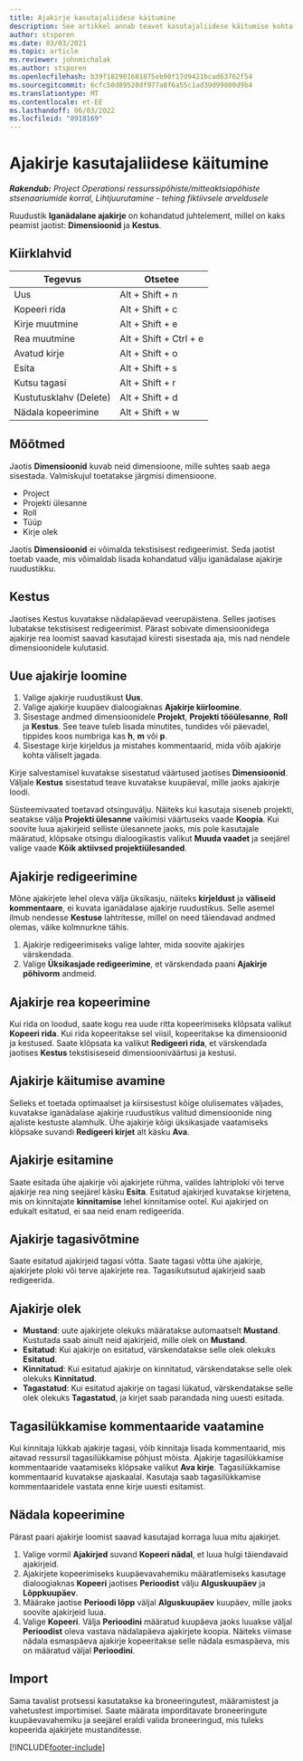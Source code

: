 ```yaml
---
title: Ajakirje kasutajaliidese käitumine
description: See artikkel annab teavet kasutajaliidese käitumise kohta ajasisestuse jaoks.
author: stsporen
ms.date: 03/03/2021
ms.topic: article
ms.reviewer: johnmichalak
ms.author: stsporen
ms.openlocfilehash: b39f182901681875eb90f17d9421bcad63762f54
ms.sourcegitcommit: 6cfc50d89528df977a8f6a55c1ad39d99800d9b4
ms.translationtype: MT
ms.contentlocale: et-EE
ms.lasthandoff: 06/03/2022
ms.locfileid: "8918169"
---
```

# <a name="time-entry-ui-behavior"></a>Ajakirje kasutajaliidese käitumine

_**Rakendub:** Project Operationsi ressurssipõhiste/mitteaktsiapõhiste stsenaariumide korral,  Lihtjuurutamine - tehing fiktiivsele arveldusele_


Ruudustik **Iganädalane ajakirje** on kohandatud juhtelement, millel on kaks peamist jaotist: **Dimensioonid** ja **Kestus**.

## <a name="keyboard-shortcuts"></a>Kiirklahvid
| Tegevus        | Otsetee                  |
|------------   |------------------------   |
| Uus           | Alt + Shift + n           |
| Kopeeri rida      | Alt + Shift + c           |
| Kirje muutmine    | Alt + Shift + e           |
| Rea muutmine      | Alt + Shift + Ctrl + e    |
| Avatud kirje    | Alt + Shift + o           |
| Esita        | Alt + Shift + s           |
| Kutsu tagasi        | Alt + Shift + r           |
| Kustutusklahv (Delete)        | Alt + Shift + d           |
| Nädala kopeerimine     | Alt + Shift + w           |

## <a name="dimensions"></a>Mõõtmed
Jaotis **Dimensioonid** kuvab neid dimensioone, mille suhtes saab aega sisestada. Valmiskujul toetatakse järgmisi dimensioone.

  - Project
  - Projekti ülesanne
  - Roll
  - Tüüp
  - Kirje olek

Jaotis **Dimensioonid** ei võimalda tekstisisest redigeerimist. Seda jaotist toetab vaade, mis võimaldab lisada kohandatud välju iganädalase ajakirje ruudustikku.

## <a name="duration"></a>Kestus
Jaotises Kestus kuvatakse nädalapäevad veerupäistena. Selles jaotises lubatakse tekstisisest redigeerimist. Pärast sobivate dimensioonidega ajakirje rea loomist saavad kasutajad kiiresti sisestada aja, mis nad nendele dimensioonidele kulutasid.

## <a name="create-a-new-time-entry"></a>Uue ajakirje loomine

1. Valige ajakirje ruudustikust **Uus**. 
2. Valige ajakirje kuupäev dialoogiaknas **Ajakirje kiirloomine**.
3. Sisestage andmed dimensioonidele **Projekt**, **Projekti tööülesanne**, **Roll** ja **Kestus**. See teave tuleb lisada minutites, tundides või päevadel, tippides koos numbriga kas **h**, **m** või **p**. 
4. Sisestage kirje kirjeldus ja mistahes kommentaarid, mida võib ajakirje kohta väliselt jagada. 

Kirje salvestamisel kuvatakse sisestatud väärtused jaotises **Dimensioonid**. Väljale **Kestus** sisestatud teave kuvatakse kuupäeval, mille jaoks ajakirje loodi.

Süsteemivaated toetavad otsinguvälju. Näiteks kui kasutaja siseneb projekti, seatakse välja **Projekti ülesanne** vaikimisi väärtuseks vaade **Koopia**. Kui soovite luua ajakirjeid selliste ülesannete jaoks, mis pole kasutajale määratud, klõpsake otsingu dialoogikastis valikut **Muuda vaadet** ja seejärel valige vaade **Kõik aktiivsed projektiülesanded**.

## <a name="edit-a-time-entry"></a>Ajakirje redigeerimine 
Mõne ajakirjete lehel oleva välja üksikasju, näiteks **kirjeldust** ja **väliseid kommentaare**, ei kuvata iganädalase ajakirje ruudustikus. Selle asemel ilmub nendesse **Kestuse** lahtritesse, millel on need täiendavad andmed olemas, väike kolmnurkne tähis. 

1. Ajakirje redigeerimiseks valige lahter, mida soovite ajakirjes värskendada.
2. Valige **Üksikasjade redigeerimine**, et värskendada paani **Ajakirje põhivorm** andmeid. 

## <a name="copy-a-time-entry-row"></a>Ajakirje rea kopeerimine
Kui rida on loodud, saate kogu rea uude ritta kopeerimiseks klõpsata valikut **Kopeeri rida**. Kui rida kopeeritakse sel viisil, kopeeritakse ka dimensioonid ja kestused. Saate klõpsata ka valikut **Redigeeri rida**, et värskendada jaotises **Kestus** tekstisiseseid dimensiooniväärtusi ja kestusi.

## <a name="open-a-time-entry-behavior"></a>Ajakirje käitumise avamine
Selleks et toetada optimaalset ja kiirsisestust kõige olulisemates väljades, kuvatakse iganädalase ajakirje ruudustikus valitud dimensioonide ning ajaliste kestuste alamhulk. Ühe ajakirje kõigi üksikasjade vaatamiseks klõpsake suvandi **Redigeeri kirjet** alt käsku **Ava**.

## <a name="submit-a-time-entry"></a>Ajakirje esitamine
Saate esitada ühe ajakirje või ajakirjete rühma, valides lahtriploki või terve ajakirje rea ning seejärel käsku **Esita**. Esitatud ajakirjed kuvatakse kirjetena, mis on kinnitajate **kinnitamise** lehel kinnitamise ootel. Kui ajakirjed on edukalt esitatud, ei saa neid enam redigeerida.

## <a name="recall-a-time-entry"></a>Ajakirje tagasivõtmine
Saate esitatud ajakirjeid tagasi võtta. Saate tagasi võtta ühe ajakirje, ajakirjete ploki või terve ajakirjete rea. Tagasikutsutud ajakirjeid saab redigeerida.

## <a name="time-entry-status"></a>Ajakirje olek

- **Mustand**: uute ajakirjete olekuks määratakse automaatselt **Mustand**. Kustutada saab ainult neid ajakirjeid, mille olek on **Mustand**.
- **Esitatud**: Kui ajakirje on esitatud, värskendatakse selle olek olekuks **Esitatud**. 
- **Kinnitatud**: Kui esitatud ajakirje on kinnitatud, värskendatakse selle olek olekuks **Kinnitatud**. 
- **Tagastatud**: Kui esitatud ajakirje on tagasi lükatud, värskendatakse selle olek olekuks **Tagastatud**, ja kirjet saab parandada ning uuesti esitada. 

## <a name="view-rejection-comments"></a>Tagasilükkamise kommentaaride vaatamine
Kui kinnitaja lükkab ajakirje tagasi, võib kinnitaja lisada kommentaarid, mis aitavad ressursil tagasilükkamise põhjust mõista. Ajakirje tagasilükkamise kommentaaride vaatamiseks klõpsake valikut **Ava kirje**. Tagasilükkamise kommentaarid kuvatakse ajaskaalal. Kasutaja saab tagasilükkamise kommentaaridele vastata enne kirje uuesti esitamist.

## <a name="copy-week"></a>Nädala kopeerimine
Pärast paari ajakirje loomist saavad kasutajad korraga luua mitu ajakirjet.

1. Valige vormil **Ajakirjed** suvand **Kopeeri nädal**, et luua hulgi täiendavaid ajakirjeid. 
2. Ajakirjete kopeerimiseks kuupäevavahemiku määratlemiseks kasutage dialoogiaknas **Kopeeri** jaotises **Perioodist** välju **Alguskuupäev** ja **Lõppkuupäev**. 
3. Määrake jaotise **Perioodi lõpp** väljal **Alguskuupäev** kuupäev, mille jaoks soovite ajakirjeid luua. 
4. Valige **Kopeeri**. Välja **Perioodini** määratud kuupäeva jaoks luuakse väljal **Perioodist** oleva vastava nädalapäeva ajakirjete koopia. Näiteks viimase nädala esmaspäeva ajakirje kopeeritakse selle nädala esmaspäeva, mis on määratud väljal **Perioodini**.

## <a name="import"></a>Import
Sama tavalist protsessi kasutatakse ka broneeringutest, määramistest ja vahetustest importimisel. Saate määrata imporditavate broneeringute kuupäevavahemiku ja seejärel eraldi valida broneeringud, mis tuleks kopeerida ajakirjete mustanditesse. 


[!INCLUDE[footer-include](../includes/footer-banner.md)]
